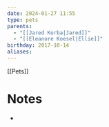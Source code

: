 ```yaml
---
date: 2024-01-27 11:55
type: pets
parents: 
  - "[[Jared Korba|Jared]]"
  - "[[Eleanore Koesel|Ellie]]"
birthday: 2017-10-14
aliases:
---
```


[[Pets]]

# Notes
- 
